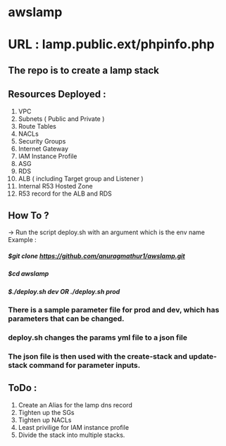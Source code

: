 # awslamp

# URL : lamp.public.ext/phpinfo.php

## The repo is to create a lamp stack
## Resources Deployed :
1. VPC
2. Subnets ( Public and Private )
3. Route Tables
4. NACLs
5. Security Groups
6. Internet Gateway
7. IAM Instance Profile
8. ASG
9. RDS
10. ALB ( including Target group and Listener )
11. Internal R53 Hosted Zone
12. R53 record for the ALB and RDS

## How To ?
-> Run the script deploy.sh with an argument which is the env name
  Example : 
  ##### $git clone https://github.com/anuragmathur1/awslamp.git
  ##### $cd awslamp
  ##### $./deploy.sh dev  __OR__ ./deploy.sh prod

### There is a sample parameter file for prod and dev, which has parameters that can be changed.
### deploy.sh changes the params yml file to a json file
### The json file is then used with the create-stack and update-stack command for parameter inputs.

## ToDo : 
1. Create an Alias for the lamp dns record
2. Tighten up the SGs
3. Tighten up NACLs
4. Least privilige for IAM instance profile
5. Divide the stack into multiple stacks.
